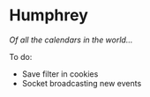 # Humphrey

*Of all the calendars in the world...*

To do:
- Save filter in cookies
- Socket broadcasting new events
